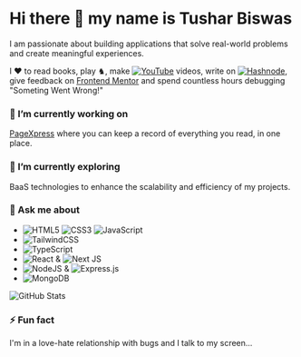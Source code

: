 # Hi there 👋 my name is Tushar Biswas

I am passionate about building applications that solve real-world problems and create meaningful experiences.

I :heart: to read books, play ♞, make [![YouTube](https://img.shields.io/badge/YouTube-%23FF0000.svg?style=for-the-badge&logo=YouTube&logoColor=white)](https://www.youtube.com/@tocodenjoy) videos, write on [![Hashnode](https://img.shields.io/badge/Hashnode-2962FF?style=for-the-badge&logo=hashnode&logoColor=white)](https://tusharthe.hashnode.dev/), give feedback on [Frontend Mentor](https://www.frontendmentor.io/profile/itush) and spend countless hours debugging "Someting Went Wrong!"

### 🔭 I’m currently working on 

[PageXpress](https://pagexpress.vercel.app/) where you can keep a record of everything you read, in one place.

### 🌱 I’m currently exploring 
BaaS technologies to enhance the scalability and efficiency of my projects.

### 💬 Ask me about
- ![HTML5](https://img.shields.io/badge/html5-%23E34F26.svg?style=for-the-badge&logo=html5&logoColor=white) ![CSS3](https://img.shields.io/badge/css3-%231572B6.svg?style=for-the-badge&logo=css3&logoColor=white) ![JavaScript](https://img.shields.io/badge/javascript-%23323330.svg?style=for-the-badge&logo=javascript&logoColor=%23F7DF1E) 
- ![TailwindCSS](https://img.shields.io/badge/tailwindcss-%2338B2AC.svg?style=for-the-badge&logo=tailwind-css&logoColor=white)
- ![TypeScript](https://img.shields.io/badge/typescript-%23007ACC.svg?style=for-the-badge&logo=typescript&logoColor=white)
- ![React](https://img.shields.io/badge/react-%2320232a.svg?style=for-the-badge&logo=react&logoColor=%2361DAFB) & ![Next JS](https://img.shields.io/badge/Next-black?style=for-the-badge&logo=next.js&logoColor=white)
- ![NodeJS](https://img.shields.io/badge/node.js-6DA55F?style=for-the-badge&logo=node.js&logoColor=white) & ![Express.js](https://img.shields.io/badge/express.js-%23404d59.svg?style=for-the-badge&logo=express&logoColor=%2361DAFB)
- ![MongoDB](https://img.shields.io/badge/MongoDB-%234ea94b.svg?style=for-the-badge&logo=mongodb&logoColor=white)

![GitHub Stats](https://github-readme-stats.vercel.app/api?username=itush&theme=radical)

### ⚡ Fun fact
I'm in a love-hate relationship with bugs and I talk to my screen...

